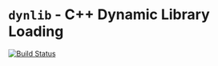 
# `dynlib` - C++ Dynamic Library Loading

[![Build Status](https://api.travis-ci.com/strandfield/dynlib.svg?branch=master)](https://travis-ci.com/github/strandfield/dynlib)

